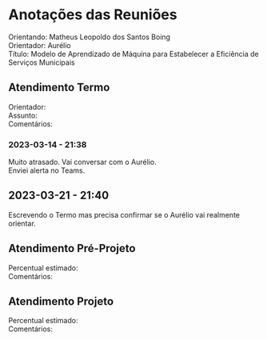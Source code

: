# Anotações das Reuniões

Orientando: Matheus Leopoldo dos Santos Boing  
Orientador: Aurélio  
Título: Modelo de Aprendizado de Máquina para Estabelecer a Eficiência de Serviços Municipais  

## Atendimento Termo

Orientador:   
Assunto:  
Comentários:  

### 2023-03-14 - 21:38

Muito atrasado. Vai conversar com o Aurélio.  
Enviei alerta no Teams.  

## 2023-03-21 - 21:40

Escrevendo o Termo mas precisa confirmar se o Aurélio vai realmente orientar.

## Atendimento Pré-Projeto

Percentual estimado:  
Comentários:  

## Atendimento Projeto

Percentual estimado:  
Comentários:  
